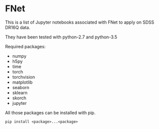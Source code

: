 # FNet
This is a list of Jupyter notebooks associated with FNet to apply on SDSS DR16Q data.
 
They have been tested with python-2.7 and python-3.5

Required packages:
- numpy
- h5py
- time
- torch
- torchvision
- matplotlib
- seaborn
- sklearn
- skorch
- jupyter

All those packages can be installed with pip.

```
pip install <package>...<package>
```

